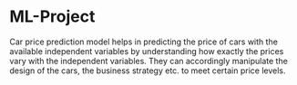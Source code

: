# ML-Project 
Car price prediction model helps in predicting the price of cars with the available independent variables by understanding how exactly the prices vary with the independent variables. They can accordingly manipulate the design of the cars, the business strategy etc. to meet certain price levels.
